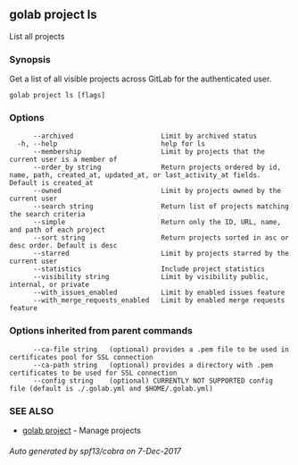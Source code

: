 ## golab project ls

List all projects

### Synopsis


Get a list of all visible projects across GitLab for the authenticated user.

```
golab project ls [flags]
```

### Options

```
      --archived                      Limit by archived status
  -h, --help                          help for ls
      --membership                    Limit by projects that the current user is a member of
      --order_by string               Return projects ordered by id, name, path, created_at, updated_at, or last_activity_at fields. Default is created_at
      --owned                         Limit by projects owned by the current user
      --search string                 Return list of projects matching the search criteria
      --simple                        Return only the ID, URL, name, and path of each project
      --sort string                   Return projects sorted in asc or desc order. Default is desc
      --starred                       Limit by projects starred by the current user
      --statistics                    Include project statistics
      --visibility string             Limit by visibility public, internal, or private
      --with_issues_enabled           Limit by enabled issues feature
      --with_merge_requests_enabled   Limit by enabled merge requests feature
```

### Options inherited from parent commands

```
      --ca-file string   (optional) provides a .pem file to be used in certificates pool for SSL connection
      --ca-path string   (optional) provides a directory with .pem certificates to be used for SSL connection
      --config string    (optional) CURRENTLY NOT SUPPORTED config file (default is ./.golab.yml and $HOME/.golab.yml)
```

### SEE ALSO
* [golab project](golab_project.md)	 - Manage projects

###### Auto generated by spf13/cobra on 7-Dec-2017
